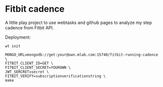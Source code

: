 Fitbit cadence
==============

A little play project to use webtasks and github pages to analyze my step cadence from Fitbit API.

Deployment:
```
wt init

MONGO_URL=mongodb://get:your@own.mlab.com:15740/fitbit-running-cadence \
FITBIT_CLIENT_ID=GET \
FITBIT_CLIENT_SECRET=YOUROWN \
JWT_SERCRET=secret \
FITBIT_VERIFY=subscriptionverificationstring \
make
```
